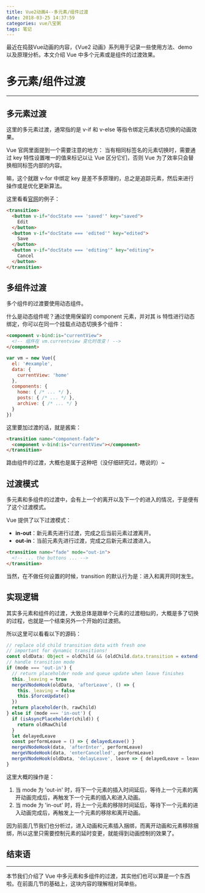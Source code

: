 ```yaml
---
title: Vue2动画4--多元素/组件过渡
date: 2018-03-25 14:37:59
categories: vue八宝粥
tags: 笔记
---
```


最近在捣鼓Vue动画的内容，《Vue2 动画》系列用于记录一些使用方法、demo 以及原理分析。本文介绍 Vue 中多个元素或是组件的过渡效果。

<!--more-->

# 多元素/组件过渡

---

## 多元素过渡
这里的多元素过渡，通常指的是 v-if 和 v-else 等指令绑定元素状态切换的动画效果。

Vue 官网里面提到一个需要注意的地方：
当有相同标签名的元素切换时，需要通过 key 特性设置唯一的值来标记以让 Vue 区分它们，否则 Vue 为了效率只会替换相同标签内部的内容。

嘛，这个就跟 v-for 中绑定 key 是差不多原理的，总之是追踪元素，然后来进行操作或是优化更新算法。

这里看看[官网](https://cn.vuejs.org/v2/guide/transitions.html#%E5%A4%9A%E4%B8%AA%E5%85%83%E7%B4%A0%E7%9A%84%E8%BF%87%E6%B8%A1)的例子：

``` html
<transition>
  <button v-if="docState === 'saved'" key="saved">
    Edit
  </button>
  <button v-if="docState === 'edited'" key="edited">
    Save
  </button>
  <button v-if="docState === 'editing'" key="editing">
    Cancel
  </button>
</transition>
```

## 多组件过渡
多个组件的过渡要使用动态组件。

什么是动态组件呢？通过使用保留的 component 元素，并对其 is 特性进行动态绑定，你可以在同一个挂载点动态切换多个组件：

``` html
<component v-bind:is="currentView">
  <!-- 组件在 vm.currentview 变化时改变！ -->
</component>
```

``` js
var vm = new Vue({
  el: '#example',
  data: {
    currentView: 'home'
  },
  components: {
    home: { /* ... */ },
    posts: { /* ... */ },
    archive: { /* ... */ }
  }
})
```

这里要加过渡的话，就是酱紫：

``` html
<transition name="component-fade">
  <component v-bind:is="currentView"></component>
</transition>
```

路由组件的过渡，大概也是属于这种吧（没仔细研究过，瞎说的）~

## 过渡模式
多元素和多组件的过渡中，会有上一个的离开以及下一个的进入的情况，于是便有了这个过渡模式。

Vue 提供了以下过渡模式：
- **in-out**：新元素先进行过渡，完成之后当前元素过渡离开。
- **out-in**：当前元素先进行过渡，完成之后新元素过渡进入。

``` html
<transition name="fade" mode="out-in">
  <!-- ... the buttons ... -->
</transition>
```

当然，在不做任何设置的时候，transition 的默认行为是：进入和离开同时发生。

## 实现逻辑
其实多元素和组件的过渡，大致总体是跟单个元素的过渡相似的，大概是多了切换的过程，也就是一个结束另外一个开始的过渡把。

所以这里可以看看以下的源码：

``` js
// replace old child transition data with fresh one
// important for dynamic transitions!
const oldData: Object = oldChild && (oldChild.data.transition = extend({}, data))
// handle transition mode
if (mode === 'out-in') {
  // return placeholder node and queue update when leave finishes
  this._leaving = true
  mergeVNodeHook(oldData, 'afterLeave', () => {
    this._leaving = false
    this.$forceUpdate()
  })
  return placeholder(h, rawChild)
} else if (mode === 'in-out') {
  if (isAsyncPlaceholder(child)) {
    return oldRawChild
  }
  let delayedLeave
  const performLeave = () => { delayedLeave() }
  mergeVNodeHook(data, 'afterEnter', performLeave)
  mergeVNodeHook(data, 'enterCancelled', performLeave)
  mergeVNodeHook(oldData, 'delayLeave', leave => { delayedLeave = leave })
}
```

这里大概的操作是：
1. 当 mode 为 'out-in' 时，将下一个元素的插入时间延后，等待上一个元素的离开动画完成后，再触发下一个元素的插入和进入动画。
2. 当 mode 为 'in-out' 时，将上一个元素的移除时间延后，等待下一个元素的进入动画完成后，再触发上一个元素的移除和离开动画。

因为前面几节我们也分析过，进入动画和元素插入捆绑，而离开动画和元素移除捆绑，所以这里只需要控制元素的延时变更，就能得到动画控制的效果了。



## 结束语

---

本节我们介绍了 Vue 中多元素和多组件的过渡，其实他们也可以算是一个东西啦。在前面几节的基础上，这块内容的理解相对简单些。
